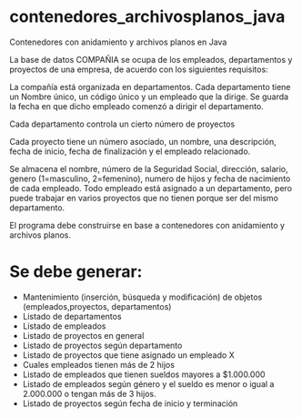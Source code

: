 # contenedores_archivosplanos_java
Contenedores con anidamiento y archivos planos en Java

La base de datos COMPAÑIA se ocupa de los empleados, departamentos y proyectos de una empresa, de acuerdo con los siguientes requisitos:

La compañía está organizada en departamentos. Cada departamento tiene un Nombre único, un código único y un empleado que la dirige. Se guarda la fecha en que dicho empleado comenzó a dirigir el departamento.

Cada departamento controla un cierto número de proyectos

Cada proyecto tiene un número asociado, un nombre, una descripción, fecha de inicio, fecha de finalización y el empleado relacionado.

Se almacena el nombre, número de la Seguridad Social, dirección, salario, genero (1=masculino, 2=femenino), numero de hijos y fecha de nacimiento de cada empleado. Todo empleado está asignado a un departamento, pero puede trabajar en varios proyectos que no tienen porque ser del mismo departamento.

El programa debe construirse en base a contenedores con anidamiento y archivos planos.

# Se debe generar:

* Mantenimiento (inserción, búsqueda y modificación) de objetos (empleados,proyectos, departamentos)
* Listado de departamentos
* Listado de empleados
* Listado de proyectos en general
* Listado de proyectos según departamento
* Listado de proyectos que tiene asignado un empleado X
* Cuales empleados tienen más de 2 hijos
* Listado de empleados que tienen sueldos mayores a $1.000.000
* Listado de empleados según género y el sueldo es menor o igual a 2.000.000 o tengan más de 3 hijos.
* Listado de proyectos según fecha de inicio y terminación
